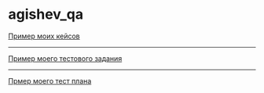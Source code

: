 # agishev_qa
[Пример моих кейсов](https://docs.google.com/spreadsheets/d/1vJmhDXoSjF4GAej1ZbPiuqYuQrYSpt-xEWe4g1TtkTM/edit?usp=sharing)

---

[Пример моего тестового задания](https://docs.google.com/spreadsheets/d/14KHsOH3fFKT3WuJHrX0KYZfPmvAqto_7xVAvvb2x1fg/edit?usp=sharing)

---

[Прмер моего тест плана](https://docs.google.com/spreadsheets/d/1DPrXvc_WzWXr6j9YHGHZXGDZZClr71eqCoQ6pABfSGM/edit?usp=sharing)